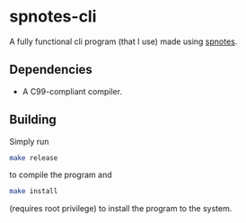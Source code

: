 # spnotes-cli

A fully functional cli program (that I use) made using
[spnotes](https://github.com/mrsafalpiya/spnotes).

## Dependencies

- A C99-compliant compiler.

## Building

Simply run

```sh
make release
```
to compile the program and

```sh
make install
```
(requires root privilege) to install the program to the system.
